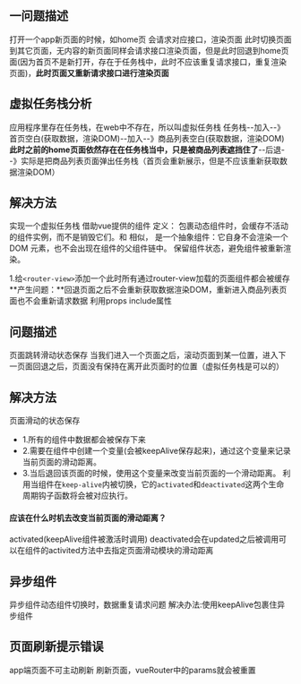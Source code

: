 ## 一问题描述
打开一个app新页面的时候，如home页
会请求对应接口，渲染页面
此时切换页面到其它页面，无内容的新页面同样会请求接口渲染页面，但是此时回退到home页面(因为首页不是新打开，存在于任务栈中，此时不应该重复请求接口，重复渲染页面)，**此时页面又重新请求接口进行渲染页面**
## 虚拟任务栈分析
应用程序里存在任务栈，在web中不存在，所以叫虚拟任务栈
任务栈--加入--》首页空白(获取数据，渲染DOM)--加入--》商品列表空白(获取数据，渲染DOM)**此时之前的home页面依然存在在任务栈当中，只是被商品列表遮挡住了**--后退--》实际是把商品列表页面弹出任务栈（首页会重新展示，但是不应该重新获取数据渲染DOM）
## 解决方法
实现一个虚拟任务栈
借助vue提供的<keep-alive>组件
定义：<keep-alive> 包裹动态组件时，会缓存不活动的组件实例，而不是销毁它们。和 <transition> 相似，<keep-alive> 是一个抽象组件：它自身不会渲染一个 DOM 元素，也不会出现在组件的父组件链中。
保留组件状态，避免组件被重新渲染。

1.给`<router-view>`添加一个<keep-alive>此时所有通过router-view加载的页面组件都会被缓存
**产生问题：**回退页面之后不会重新获取数据渲染DOM，重新进入商品列表页面也不会重新请求数据
利用props include属性

## 问题描述
页面跳转滑动状态保存
当我们进入一个页面之后，滚动页面到某一位置，进入下一页面回退之后，页面没有保持在离开此页面时的位置（虚拟任务栈是可以的）
## 解决方法
页面滑动的状态保存  
+ 1.所有的组件中数据都会被保存下来
+ 2.需要在组件中创建一个变量(会被keepAlive保存起来)，通过这个变量来记录当前页面的滑动距离。
+ 3.当后退回该页面的时候，使用这个变量来改变当前页面的一个滑动距离。
利用当组件在`keep-alive`内被切换，它的`activated`和`deactivated`这两个生命周期钩子函数将会被对应执行。
#### 应该在什么时机去改变当前页面的滑动距离？
 activated(keepAlive组件被激活时调用) deactivated会在updated之后被调用可以在组件的activited方法中去指定页面滑动模块的滑动距离

 ## 异步组件
 异步组件动态组件切换时，数据重复请求问题
 解决办法:使用keepAlive包裹住异步组件

## 页面刷新提示错误
app端页面不可主动刷新
刷新页面，vueRouter中的params就会被重置
